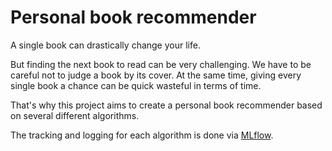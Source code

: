 # Personal book recommender

A single book can drastically change your life.

But finding the next book to read can be very challenging. We have to be careful not to judge a book by its cover. At the same time, giving every single book a chance can be quick wasteful in terms of time.

That's why this project aims to create a personal book recommender based on several different algorithms.

The tracking and logging for each algorithm is done via [MLflow](https://github.com/mlflow/mlflow).